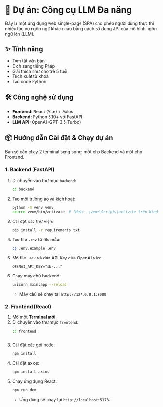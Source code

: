 # 🚀 Dự án: Công cụ LLM Đa năng

Đây là một ứng dụng web single-page (SPA) cho phép người dùng thực thi nhiều tác vụ ngôn ngữ khác nhau bằng cách sử dụng API của mô hình ngôn ngữ lớn (LLM).

## ✨ Tính năng

* Tóm tắt văn bản
* Dịch sang tiếng Pháp
* Giải thích như cho trẻ 5 tuổi
* Trích xuất từ khóa
* Tạo code Python

## 🛠️ Công nghệ sử dụng

* **Frontend:** React (Vite) + Axios
* **Backend:** Python 3.10+ với FastAPI
* **LLM API:** OpenAI (GPT-3.5-Turbo)

## 📦 Hướng dẫn Cài đặt & Chạy dự án

Bạn sẽ cần chạy 2 terminal song song: một cho Backend và một cho Frontend.

### 1. Backend (FastAPI)

1.  Di chuyển vào thư mục `backend`:
    ```bash
    cd backend
    ```
2.  Tạo môi trường ảo và kích hoạt:
    ```bash
    python -m venv venv
    source venv/bin/activate  # (Hoặc .\venv\Scripts\activate trên Windows)
    ```
3.  Cài đặt các thư viện:
    ```bash
    pip install -r requirements.txt
    ```
4.  Tạo file `.env` từ file mẫu:
    ```bash
    cp .env.example .env
    ```
5.  Mở file `.env` và dán API Key của OpenAI vào:
    ```
    OPENAI_API_KEY="sk-..."
    ```
6.  Chạy máy chủ backend:
    ```bash
    uvicorn main:app --reload
    ```
    * Máy chủ sẽ chạy tại `http://127.0.0.1:8000`

### 2. Frontend (React)

1.  Mở một **Terminal mới**.
2.  Di chuyển vào thư mục `frontend`:
    ```bash
    cd frontend
    ```
    ```
4.  Cài đặt các gói node:
    ```bash
    npm install
    ```
5.  Cài đặt axios:
    ```bash
    npm install axios
    ```
7.  Chạy ứng dụng React:
    ```bash
    npm run dev
    ```
    * Ứng dụng sẽ chạy tại `http://localhost:5173`.